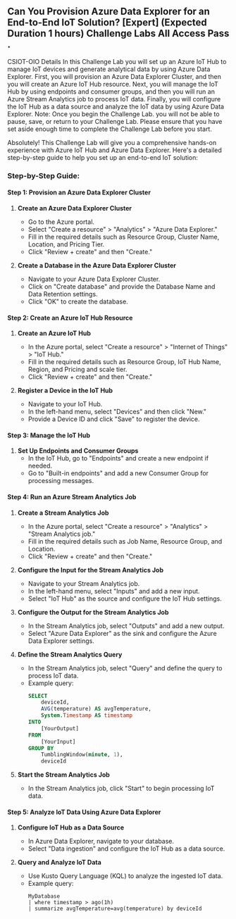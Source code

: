 ## Can You Provision Azure Data Explorer for an End-to-End IoT Solution? [Expert] (Expected Duration 1 hours) Challenge Labs All Access Pass . 
CSIOT-OIO Details In this Challenge Lab you will set up an Azure IoT Hub to manage IoT devices and generate analytical data by using Azure Data Explorer. 
First, you will provision an Azure Data Explorer Cluster, and then you will create an Azure IoT Hub resource. 
Next, you will manage the IoT Hub by using endpoints and consumer groups, and then you will run an Azure Stream Analytics job to process IoT data. 
Finally, you will configure the IoT Hub as a data source and analyze the IoT data by using Azure Data Explorer. 
Note: Once you begin the Challenge Lab. you will not be able to pause, save, or return to your Challenge Lab. 
Please ensure that you have set aside enough time to complete the Challenge Lab before you start.

Absolutely! This Challenge Lab will give you a comprehensive hands-on experience with Azure IoT Hub and Azure Data Explorer. Here's a detailed step-by-step guide to help you set up an end-to-end IoT solution:

### Step-by-Step Guide:

#### Step 1: Provision an Azure Data Explorer Cluster

1. **Create an Azure Data Explorer Cluster**
   - Go to the Azure portal.
   - Select "Create a resource" > "Analytics" > "Azure Data Explorer."
   - Fill in the required details such as Resource Group, Cluster Name, Location, and Pricing Tier.
   - Click "Review + create" and then "Create."

2. **Create a Database in the Azure Data Explorer Cluster**
   - Navigate to your Azure Data Explorer Cluster.
   - Click on "Create database" and provide the Database Name and Data Retention settings.
   - Click "OK" to create the database.

#### Step 2: Create an Azure IoT Hub Resource

1. **Create an Azure IoT Hub**
   - In the Azure portal, select "Create a resource" > "Internet of Things" > "IoT Hub."
   - Fill in the required details such as Resource Group, IoT Hub Name, Region, and Pricing and scale tier.
   - Click "Review + create" and then "Create."

2. **Register a Device in the IoT Hub**
   - Navigate to your IoT Hub.
   - In the left-hand menu, select "Devices" and then click "New."
   - Provide a Device ID and click "Save" to register the device.

#### Step 3: Manage the IoT Hub

1. **Set Up Endpoints and Consumer Groups**
   - In the IoT Hub, go to "Endpoints" and create a new endpoint if needed.
   - Go to "Built-in endpoints" and add a new Consumer Group for processing messages.

#### Step 4: Run an Azure Stream Analytics Job

1. **Create a Stream Analytics Job**
   - In the Azure portal, select "Create a resource" > "Analytics" > "Stream Analytics job."
   - Fill in the required details such as Job Name, Resource Group, and Location.
   - Click "Review + create" and then "Create."

2. **Configure the Input for the Stream Analytics Job**
   - Navigate to your Stream Analytics job.
   - In the left-hand menu, select "Inputs" and add a new input.
   - Select "IoT Hub" as the source and configure the IoT Hub settings.

3. **Configure the Output for the Stream Analytics Job**
   - In the Stream Analytics job, select "Outputs" and add a new output.
   - Select "Azure Data Explorer" as the sink and configure the Azure Data Explorer settings.

4. **Define the Stream Analytics Query**
   - In the Stream Analytics job, select "Query" and define the query to process IoT data.
   - Example query:
     ```sql
     SELECT
         deviceId,
         AVG(temperature) AS avgTemperature,
         System.Timestamp AS timestamp
     INTO
         [YourOutput]
     FROM
         [YourInput]
     GROUP BY
         TumblingWindow(minute, 1),
         deviceId
     ```

5. **Start the Stream Analytics Job**
   - In the Stream Analytics job, click "Start" to begin processing IoT data.

#### Step 5: Analyze IoT Data Using Azure Data Explorer

1. **Configure IoT Hub as a Data Source**
   - In Azure Data Explorer, navigate to your database.
   - Select "Data ingestion" and configure the IoT Hub as a data source.

2. **Query and Analyze IoT Data**
   - Use Kusto Query Language (KQL) to analyze the ingested IoT data.
   - Example query:
     ```kusto
     MyDatabase
     | where timestamp > ago(1h)
     | summarize avgTemperature=avg(temperature) by deviceId
     ```
